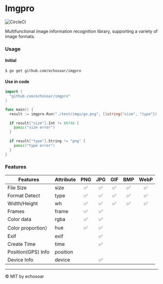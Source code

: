 # Imgpro

![CircleCI](https://circleci.com/gh/echosoar/imgpro/tree/main.svg?style=svg&circle-token=355449f4d49bf63a561c68c57221688dadc48691)

Multifunctional image information recognition library, supporting a variety of image formats. 

### Usage
#### Initial
```shell
$ go get github.com/echosoar/imgpro
```
#### Use in code
```go
import (
  "github.com/echosoar/imgpro"
)

func main() {
  result := imgpro.Run("./test/imgs/go.png", []string{"size", "type"})
  
  if result["size"].Int != 60746 {
    panic("size error")
  }
  
  if result["type"].String != "png" {
    panic("type error")
  }
}
```

### Features

| Features | Attribute | PNG | JPG | GIF | BMP | WebP |
| --- | --- | :---: | :---: | :---: | :---: | :---: | 
| File Size | size | ✅ | ✅ | ✅ | ✅ | ✅ |
| Format Detect | type | ✅ | ✅ | ✅ | ✅ | ✅ |
| Width/Height| wh | ✅ | ✅ | ✅ | ✅ | ✅ |
| Frames | frame | ✅ | ✅ |
| Color data | rgba | ✅ | ✅ |
| Color proportion） | hue | ✅ | ✅ |
| Exif | exif |  | ✅ |
| Create Time | time | |✅ | | | |
| Position(GPS) Info | position | | | | | |
| Device Info | device | | ✅| | | |

---

© MIT by echosoar

